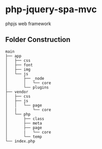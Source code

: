 # php-jquery-spa-mvc
phpjs web framework
## Folder Construction
```
main
├── app
│   ├── css
│   ├── font
│   ├── img
│   └── js
│       ├── _node
│       │   └── core
│       └── plugins
├── vendor
│   ├── css
│   ├── js
│   │   └── page
│   |       └── core
│   └── php
│       ├── class
│       ├── meta
│       ├── page
│       |   └── core
│       └── temp 
└── index.php
```
